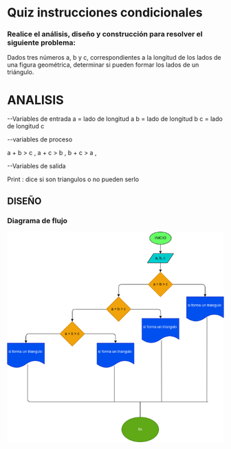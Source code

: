# Quiz instrucciones condicionales

### Realice el análisis, diseño y construcción para resolver el siguiente problema:

Dados tres números a, b y c, correspondientes a la longitud de los lados de una figura geométrica, determinar si pueden formar los lados de un triángulo.
# ANALISIS

--Variables de entrada 
a = lado de longitud a
b = lado de longitud b
c = lado de longitud c

--variables de proceso

a + b > c ,
a + c > b ,
b + c > a ,

--Variables de salida

Print : dice si son triangulos o no pueden serlo
## DISEÑO

### Diagrama de flujo
![Diagrama de flujo](diagrama.png "Diagrama de flujo")
